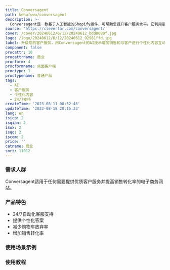 ```yaml
---
title: Conversagent
path: kehufuwu/conversagent
description: >-
  Conversagent是一款基于人工智能的Shopify插件，可帮助您提升客户服务水平。它利用最新的GPT4技术，通过生成个性化友好的答案来回应客户的查询。Conversagent能够在产品页面上直接提供答案，无需搜索，提供流畅的购物体验。它还能够实时与客户互动，减少购物车放弃率，并根据每个独特客户的需求提供个性化内容。Conversagent提供24/7的自动化支持，确保您不会错过任何销售机会。
source: 'https://clevertar.com/conversagent/'
cover: /cover/20240612/6/12/20240612_bdd0080f.jpg
logo: /logo/20240612/6/12/20240612_92981ffd.jpg
label: 升级您的客户服务，用Conversagent的AI技术增加销售和与客户进行个性化内容互动。
component: false
procattr: 10
procattrname: 商业
procform: 4
procformname: 桌面客户端
proctype: 1
proctypename: 普通产品
tags:
  - AI
  - 客户服务
  - 个性化内容
  - 24/7支持
createTime: '2023-08-11 08:52:46'
updateTime: '2023-08-18 20:15:33'
lang: en
isicp: 2
isqian: 2
iswx: 2
isqq: 2
iscom: 2
price: ''
catname: 商业
sort: 11012
---
```




### 需求人群
Conversagent适用于任何需要提供优质客户服务并提高销售转化率的电子商务网站。

### 产品特色
- 24/7自动化客服支持
- 提供个性化答案
- 减少购物车放弃率
- 增加销售转化率

### 使用场景示例


### 使用教程


  
